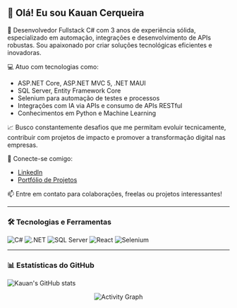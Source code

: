## 👋 Olá! Eu sou Kauan Cerqueira

🎯 Desenvolvedor Fullstack C# com 3 anos de experiência sólida, especializado em automação, integrações e desenvolvimento de APIs robustas. Sou apaixonado por criar soluções tecnológicas eficientes e inovadoras.

💻 Atuo com tecnologias como:
- ASP.NET Core, ASP.NET MVC 5, .NET MAUI
- SQL Server, Entity Framework Core
- Selenium para automação de testes e processos
- Integrações com IA via APIs e consumo de APIs RESTful
- Conhecimentos em Python e Machine Learning

📈 Busco constantemente desafios que me permitam evoluir tecnicamente, contribuir com projetos de impacto e promover a transformação digital nas empresas.

🔗 Conecte-se comigo:
- [LinkedIn](https://www.linkedin.com/in/kauan-cerqueira-981a432b6/)
- [Portfólio de Projetos](https://github.com/KauanCerqueira?tab=repositories)

📫 Entre em contato para colaborações, freelas ou projetos interessantes!

---

### 🛠️ Tecnologias e Ferramentas

![C#](https://img.shields.io/badge/-CSharp-239120?style=for-the-badge&logo=csharp&logoColor=white)
![.NET](https://img.shields.io/badge/-.NET-512BD4?style=for-the-badge&logo=dotnet&logoColor=white)
![SQL Server](https://img.shields.io/badge/-SQL%20Server-CC2927?style=for-the-badge&logo=microsoftsqlserver&logoColor=white)
![React](https://img.shields.io/badge/-React-61DAFB?style=for-the-badge&logo=react&logoColor=black)
![Selenium](https://img.shields.io/badge/-Selenium-43B02A?style=for-the-badge&logo=selenium&logoColor=white)

---

### 📊 Estatísticas do GitHub

![Kauan's GitHub stats](https://github-readme-stats.vercel.app/api?username=KauanCerqueira&show_icons=true&theme=radical)

<p align="center">
  <img src="https://github-readme-activity-graph.cyclic.app/graph?username=KauanCerqueira&theme=github-compact" alt="Activity Graph" />
</p>

